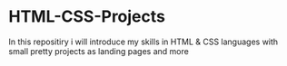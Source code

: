 # HTML-CSS-Projects
In this repositiry i will introduce my skills in HTML &amp; CSS languages with small pretty projects as landing pages and more
